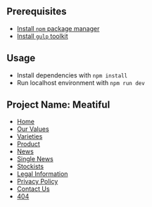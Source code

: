 ## Prerequisites
* [Install `npm` package manager](https://www.npmjs.com/package/npm-install)
* [Install `gulp` toolkit](https://www.npmjs.com/package/gulp-install)

## Usage
* Install dependencies with `npm install`
* Run localhost environment with `npm run dev`

## Project Name: Meatiful
* [Home](https://petschoice-owen.github.io/meatiful/index.html)
* [Our Values](https://petschoice-owen.github.io/meatiful/our-values.html)
* [Varieties](https://petschoice-owen.github.io/meatiful/varieties.html)
* [Product](https://petschoice-owen.github.io/meatiful/product.html)
* [News](https://petschoice-owen.github.io/meatiful/news.html)
* [Single News](https://petschoice-owen.github.io/meatiful/single-news.html)
* [Stockists](https://petschoice-owen.github.io/meatiful/stockists.html)
* [Legal Information](https://petschoice-owen.github.io/meatiful/legal-information.html)
* [Privacy Policy](https://petschoice-owen.github.io/meatiful/privacy-policy.html)
* [Contact Us](https://petschoice-owen.github.io/meatiful/contact.html)
* [404](https://petschoice-owen.github.io/meatiful/404.html)